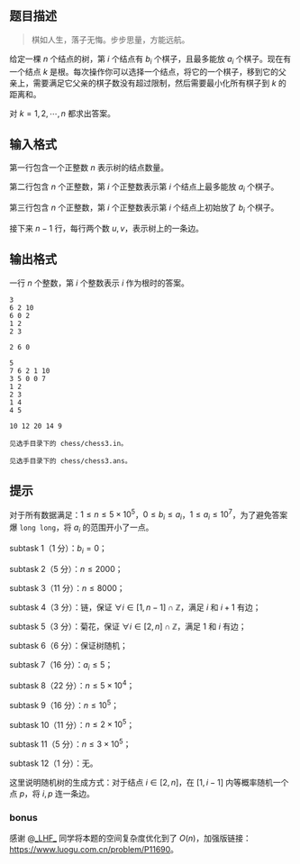## 题目描述
> 棋如人生，落子无悔。步步思量，方能远航。



给定一棵 $n$ 个结点的树，第 $i$ 个结点有 $b_i$ 个棋子，且最多能放 $a_i$ 个棋子。现在有一个结点 $k$ 是根。每次操作你可以选择一个结点，将它的一个棋子，移到它的父亲上，需要满足它父亲的棋子数没有超过限制，然后需要最小化所有棋子到 $k$ 的距离和。

对 $k = 1, 2, \cdots, n$ 都求出答案。

## 输入格式
第一行包含一个正整数 $n$ 表示树的结点数量。

第二行包含 $n$ 个正整数，第 $i$ 个正整数表示第 $i$ 个结点上最多能放 $a_i$ 个棋子。

第三行包含 $n$ 个正整数，第 $i$ 个正整数表示第 $i$ 个结点上初始放了 $b_i$ 个棋子。

接下来 $n-1$ 行，每行两个数 $u,v$，表示树上的一条边。


## 输出格式
一行 $n$ 个整数，第 $i$ 个整数表示 $i$ 作为根时的答案。

```input1
3
6 2 10 
6 0 2 
1 2
2 3
```

```output1
2 6 0
```

```input2
5
7 6 2 1 10 
3 5 0 0 7 
1 2
2 3
1 4
4 5
```

```output2
10 12 20 14 9
```

```input3
见选手目录下的 𝚌𝚑𝚎𝚜𝚜/𝚌𝚑𝚎𝚜𝚜𝟹.𝚒𝚗。
```

```output3
见选手目录下的 𝚌𝚑𝚎𝚜𝚜/𝚌𝚑𝚎𝚜𝚜𝟹.𝚊𝚗𝚜。
```

## 提示
对于所有数据满足：$1\le n\le 5\times 10^5$，$0 \le b_i \le a_i$，$1\le a_i\le 10^7$，为了避免答案爆 `long long`，将 $a_i$ 的范围开小了一点。

subtask 1（$1$ 分）：$b_i=0$；

subtask 2（$5$ 分）：$n\le 2000$；

subtask 3（$11$ 分）：$n\le 8000$；

subtask 4（$3$ 分）：链，保证 $\forall i\in [1, n-1]\cap \mathbb{Z}$，满足 $i$ 和 $i+1$ 有边；

subtask 5（$3$ 分）：菊花，保证 $\forall i\in [2, n]\cap \mathbb{Z}$，满足 $1$ 和 $i$ 有边；

subtask 6（$6$ 分）：保证树随机；

subtask 7（$16$ 分）：$a_i\le 5$；

subtask 8（$22$ 分）：$n\le 5\times 10^4$；

subtask 9（$16$ 分）：$n\le 10^5$；

subtask 10（$11$ 分）：$n\le 2\times 10^5$；

subtask 11（$5$ 分）：$n\le 3\times 10^5$；

subtask 12（$1$ 分）：无。

这里说明随机树的生成方式：对于结点 $i\in [2,n]$，在 $[1,i-1]$ 内等概率随机一个点 $p$，将 $i,p$ 连一条边。

### bonus

感谢 @[\_LHF\_](https://www.luogu.com.cn/user/99506) 同学将本题的空间复杂度优化到了 $O(n)$，加强版链接：<https://www.luogu.com.cn/problem/P11690>。

